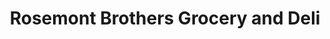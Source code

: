---
title: "Rosemont Brothers Grocery and Deli"
url: /baltimore/rosemont-brothers-grocery-and-deli/
shop: Lebensmittel
---